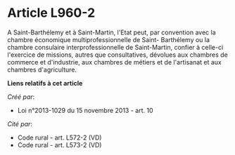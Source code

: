 # Article L960-2

A Saint-Barthélemy et à Saint-Martin, l'Etat peut, par convention avec la chambre économique multiprofessionnelle de Saint-
Barthélemy ou la chambre consulaire interprofessionnelle de Saint-Martin, confier à celle-ci l'exercice de missions, autres
que consultatives, dévolues aux chambres de commerce et d'industrie, aux chambres de métiers et de l'artisanat et aux
chambres d'agriculture.

**Liens relatifs à cet article**

_Créé par_:

  - Loi n°2013-1029 du 15 novembre 2013 - art. 10

_Cité par_:

  - Code rural - art. L572-2 (VD)
  - Code rural - art. L573-2 (VD)
